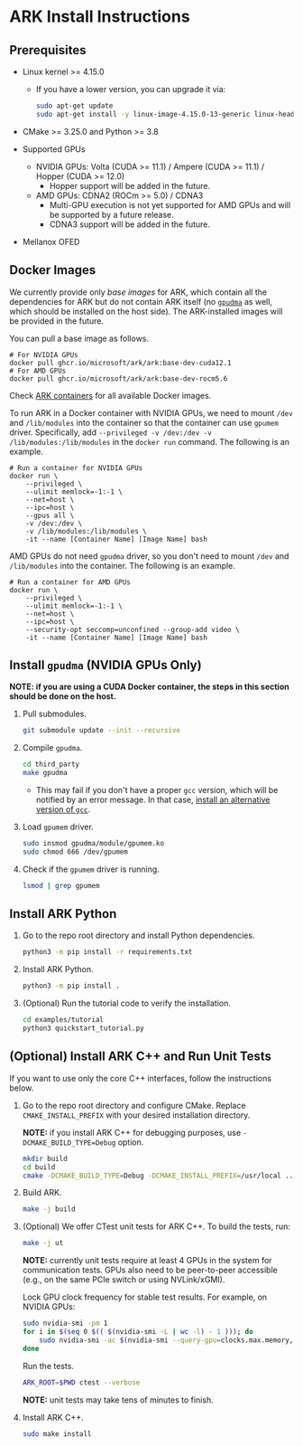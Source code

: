 # ARK Install Instructions

## Prerequisites

* Linux kernel >= 4.15.0

    - If you have a lower version, you can upgrade it via:
        ```bash
        sudo apt-get update
        sudo apt-get install -y linux-image-4.15.0-13-generic linux-header-4.15.0-13-generic
        ```

* CMake >= 3.25.0 and Python >= 3.8

* Supported GPUs
    - NVIDIA GPUs: Volta (CUDA >= 11.1) / Ampere (CUDA >= 11.1) / Hopper (CUDA >= 12.0)
        - Hopper support will be added in the future.
    - AMD GPUs: CDNA2 (ROCm >= 5.0) / CDNA3
        - Multi-GPU execution is not yet supported for AMD GPUs and will be supported by a future release.
        - CDNA3 support will be added in the future.

* Mellanox OFED

## Docker Images

We currently provide only *base images* for ARK, which contain all the dependencies for ARK but do not contain ARK itself (no [`gpudma`](https://github.com/microsoft/ark/blob/main/docs/install.md#install-gpudma) as well, which should be installed on the host side). The ARK-installed images will be provided in the future.

You can pull a base image as follows.
```
# For NVIDIA GPUs
docker pull ghcr.io/microsoft/ark/ark:base-dev-cuda12.1
# For AMD GPUs
docker pull ghcr.io/microsoft/ark/ark:base-dev-rocm5.6
```

Check [ARK containers](https://github.com/microsoft/ark/pkgs/container/ark%2Fark) for all available Docker images.

To run ARK in a Docker container with NVIDIA GPUs, we need to mount `/dev` and `/lib/modules` into the container so that the container can use `gpumem` driver. Specifically, add `--privileged -v /dev:/dev -v /lib/modules:/lib/modules` in the `docker run` command. The following is an example.
```
# Run a container for NVIDIA GPUs
docker run \
    --privileged \
    --ulimit memlock=-1:-1 \
    --net=host \
    --ipc=host \
    --gpus all \
    -v /dev:/dev \
    -v /lib/modules:/lib/modules \
    -it --name [Container Name] [Image Name] bash
```

AMD GPUs do not need `gpudma` driver, so you don't need to mount `/dev` and `/lib/modules` into the container. The following is an example.
```
# Run a container for AMD GPUs
docker run \
    --privileged \
    --ulimit memlock=-1:-1 \
    --net=host \
    --ipc=host \
    --security-opt seccomp=unconfined --group-add video \
    -it --name [Container Name] [Image Name] bash
```

## Install `gpudma` (NVIDIA GPUs Only)

**NOTE: if you are using a CUDA Docker container, the steps in this section should be done on the host.**

1. Pull submodules.

    ```bash
    git submodule update --init --recursive
    ```

2. Compile `gpudma`.

    ```bash
    cd third_party
    make gpudma
    ```
    - This may fail if you don't have a proper `gcc` version, which will be notified by an error message. In that case, [install an alternative version of `gcc`](https://github.com/chhwang/devel-note/wiki/Building-GCC-from-source).

3. Load `gpumem` driver.

    ```bash
    sudo insmod gpudma/module/gpumem.ko
    sudo chmod 666 /dev/gpumem
    ```

4. Check if the `gpumem` driver is running.

    ```bash
    lsmod | grep gpumem
    ```

## Install ARK Python

1. Go to the repo root directory and install Python dependencies.

    ```bash
    python3 -m pip install -r requirements.txt
    ```

2. Install ARK Python.

    ```bash
    python3 -m pip install .
    ```

3. (Optional) Run the tutorial code to verify the installation.

    ```bash
    cd examples/tutorial
    python3 quickstart_tutorial.py
    ```

## (Optional) Install ARK C++ and Run Unit Tests

If you want to use only the core C++ interfaces, follow the instructions below.

1. Go to the repo root directory and configure CMake. Replace `CMAKE_INSTALL_PREFIX` with your desired installation directory.

    **NOTE:** if you install ARK C++ for debugging purposes, use `-DCMAKE_BUILD_TYPE=Debug` option.

    ```bash
    mkdir build
    cd build
    cmake -DCMAKE_BUILD_TYPE=Debug -DCMAKE_INSTALL_PREFIX=/usr/local ..
    ```

2. Build ARK.

    ```bash
    make -j build
    ```

3. (Optional) We offer CTest unit tests for ARK C++. To build the tests, run:

    ```bash
    make -j ut
    ```

    **NOTE:** currently unit tests require at least 4 GPUs in the system for communication tests. GPUs also need to be peer-to-peer accessible (e.g., on the same PCIe switch or using NVLink/xGMI).

    Lock GPU clock frequency for stable test results. For example, on NVIDIA GPUs:

    ```bash
    sudo nvidia-smi -pm 1
    for i in $(seq 0 $(( $(nvidia-smi -L | wc -l) - 1 ))); do
        sudo nvidia-smi -ac $(nvidia-smi --query-gpu=clocks.max.memory,clocks.max.sm --format=csv,noheader,nounits -i $i | sed 's/\ //') -i $i
    done
    ```

    Run the tests.

    ```bash
    ARK_ROOT=$PWD ctest --verbose
    ```

    **NOTE:** unit tests may take tens of minutes to finish.

4. Install ARK C++.

    ```bash
    sudo make install
    ```

